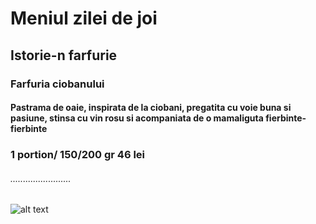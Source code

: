 # Meniul zilei de joi

## Istorie-n farfurie

### Farfuria ciobanului 

#### Pastrama de  oaie, inspirata de la ciobani, pregatita cu voie buna si pasiune, stinsa cu vin rosu si acompaniata de o mamaliguta fierbinte-fierbinte

### 1 portion/ 150/200 gr                     46 lei

###### ........................

![alt text](https://github.com/dezGusty/joi-meniu/blob/add-dish4/images/pastrama-de-oaie-la-tigaie.jpg "Istorie-n farfurie")